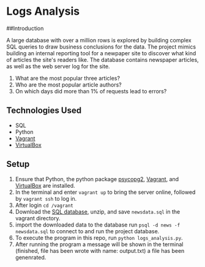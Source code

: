 # Logs Analysis 

##Introduction

A large database with over a million rows is explored by building complex SQL queries to draw business conclusions for the data. The project mimics building an internal reporting tool for a newpaper site to discover what kind of articles the site's readers like. The database contains newspaper articles, as well as the web server log for the site.

1. What are the most popular three articles?
2. Who are the most popular article authors?
3. On which days did more than 1% of requests lead to errors?

## Technologies Used

* SQL
* Python
* [Vagrant](https://www.vagrantup.com/)
* [VirtualBox](https://www.virtualbox.org/)

## Setup

1. Ensure that Python, the python package [psycopg2](https://pypi.python.org/pypi/psycopg2), [Vagrant](https://www.vagrantup.com/), and [VirtualBox](https://www.virtualbox.org/) are installed.
2. In the terminal and enter `vagrant up` to bring the server online, followed by `vagrant ssh` to log in.
3. After login `cd /vagrant`
3. Download the [SQL database](https://d17h27t6h515a5.cloudfront.net/topher/2016/August/57b5f748_newsdata/newsdata.zip), unzip, and save `newsdata.sql` in the vagrant directory.
4. import the downloaded data to the database run `psql -d news -f newsdata.sql` to connect to and run the project database.
5. To execute the program in this repo, run `python logs_analysis.py`.
6. After running the program a message will be shown in the terminal (finished, file has been wrote with name: output.txt) a file has been genenrated.
